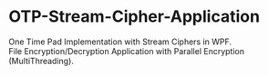 # OTP-Stream-Cipher-Application
One Time Pad Implementation with Stream Ciphers in WPF.
<br />
File Encryption/Decryption Application with Parallel Encryption (MultiThreading).
